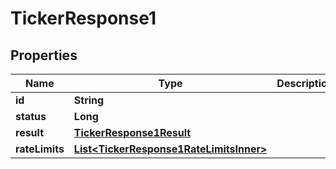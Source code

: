 

# TickerResponse1


## Properties

| Name | Type | Description | Notes |
|------------ | ------------- | ------------- | -------------|
|**id** | **String** |  |  [optional] |
|**status** | **Long** |  |  [optional] |
|**result** | [**TickerResponse1Result**](TickerResponse1Result.md) |  |  [optional] |
|**rateLimits** | [**List&lt;TickerResponse1RateLimitsInner&gt;**](TickerResponse1RateLimitsInner.md) |  |  [optional] |



